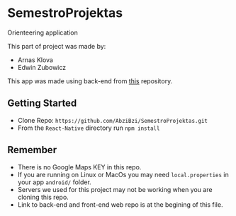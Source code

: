 # SemestroProjektas
Orienteering application

This part of project was made by:
  - Arnas Klova
  - Edwin Zubowicz

This app was made using back-end from [this](https://github.com/Giedrius-Kristinaitis/Orienteering_Web) repository.

## Getting Started

- Clone Repo: `https://github.com/AbziBzi/SemestroProjektas.git`
- From the `React-Native` directory run `npm install`


## Remember

- There is no Google Maps KEY in this repo.
- If you are running on Linux or MacOs you may need `local.properties` in your app `android/` folder. 
- Servers we used for this project may not be working when you are cloning this repo.
- Link to back-end and front-end web repo is at the begining of this file.
